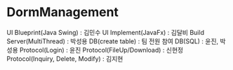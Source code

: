 # DormManagement

UI Blueprint(Java Swing) : 김민수
UI Implement(JavaFx) : 김달비
Build Server(MultiThread) : 박성용
DB(create table) : 팀 전원 참여
DB(SQL) : 윤진, 박성용
Protocol(Login) : 윤진
Protocol(FileUp/Download) : 신현정
Protocol(Inquiry, Delete, Modify) : 김지현
